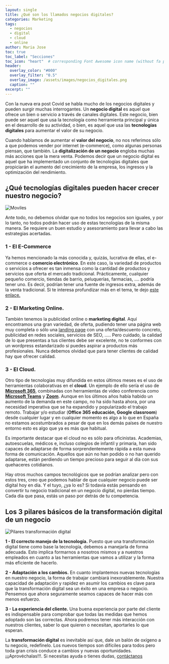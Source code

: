 ```yaml
---
layout: single
title: ¿Qué son los llamados negocios digitales?
categories: Marketing
tags:
  - negocios
  - digital
  - cloud
  - online
author: Maria Jose
toc: true
toc_label: "Secciones"
toc_icon: "heart"  # corresponding Font Awesome icon name (without fa prefix)
header:
  overlay_color: "#000"
  overlay_filter: "0.5"
  overlay_image: /assets/images/negocios_digitales.png
  caption: ""
excerpt: ""
---
```


Con la nueva era post Covid se habla mucho de los negocios digitales y pueden surgir muchas interrogantes. Un **negocio digital** es aquel que ofrece un bien o servicio a través de canales digitales. Este negocio, bien puede ser aquel que usa la tecnología como herramienta principal y única en el desarrollo de su actividad, o bien, es aquel que usa las **tecnologías digitales** para aumentar el valor de su negocio.

Cuando hablamos de aumentar el **valor del negocio**, no nos referimos sólo a que podemos vender por internet (e-commerce), como algunas personas piensan, que también. La **digitalización de un negocio** engloba muchas más acciones que la mera venta. Podemos decir que un negocio digital es aquel que ha implementado un conjunto de tecnologías digitales que propiciarán el aumento del crecimiento de la empresa, los ingresos  y la optimización del rendimiento.

## ¿Qué tecnologías digitales pueden hacer crecer nuestro negocio?

![Moviles](/blog/assets/images/disposotivos-moviles.png)

Ante todo, no debemos olvidar que no todos los negocios son iguales, y por lo tanto, no todos podrán hacer uso de estas tecnologías de la misma manera. Se requiere un buen estudio y asesoramiento para llevar a cabo las estrategias acertadas.

### 1 - El E-Commerce

Ya hemos mencionado la más conocida y, quizás, lucrativa de ellas, el e-commerce o **comercio electrónico**. En este caso, la variedad de productos o servicios a ofrecer es tan inmensa como la cantidad de productos y servicios que oferta el mercado tradicional. Prácticamente, cualquier pequeño comercio, tiendas de barrio, peluquerías, farmacias, …. podría tener uno. Es decir, podrían tener una fuente de ingresos extra, además de la venta tradicional. Si te interesa profundizar más en el tema, te dejo [este enlace.](https://ingeheris.github.io/blog/marketing/comercio-local-vs-comercio-electronico/)

### 2 - El Marketing Online.

También tenemos la publicidad online o **marketing digital**. Aquí encontramos una gran variedad, de oferta, pudiendo tener una página web muy completa o sólo una [landing page](http://ingeheris.com/qr4chiringuito/)  con una oferta/descuento concreto, publicidad en redes sociales, servicios de SEO, ….. Pero cuidado, la calidad de lo que presentas a tus clientes debe ser excelente, no te conformes con un wordpress estandarizado si puedes aspirar a productos más profesionales. Nunca debemos olvidad que para tener clientes de calidad hay que ofrecer calidad.

### 3 - El Cloud.

Otro tipo de tecnologías muy difundida en estos últimos meses es el uso de herramientas colaborativas en el **cloud**. Un ejemplo de ello sería el uso de [**Microsoft 365**](https://www.microsoft.com/es-es/microsoft-365/business), combinadas con herramientas de video conferencia como [**Microsoft Teams**](https://www.microsoft.com/es-es/microsoft-365/microsoft-teams/group-chat-software) y [**Zoom**](https://zoom.us/). Aunque en los últimos años había habido un aumento de la demanda en este campo, no ha sido hasta ahora, por una necesidad imperativa que se ha expandido y popularizado el trabajo remoto. Trabajar y/o estudiar (**Office 365 educación, Google classroom**) desde cualquier lugar y en cualquier momento es algo a lo que en España no estamos acostumbrados a pesar de que en los demás países de nuestro entorno esto es algo que ya es más que habitual. 

Es importante destacar que el cloud no es sólo para oficinistas. Academias, autoescuelas, médicos e, incluso colegios de infantil y primaria, han sido capaces de adaptarse de forma sorprendentemente rápida a esta nueva forma de comunicación. Aquellos que aún no han podido o no han querido adaptarse, están perdiendo un tiempo precioso para seguir al día con sus quehaceres cotidianos.

Hay otros muchos campos tecnológicos que se podrían analizar pero con estos tres, creo que podemos hablar de que cualquier negocio puede ser digital hoy en día. Y el tuyo, ¿ya lo es? Si todavía estás pensando en convertir tu negocio tradicional en un  negocio digital, no pierdas tiempo. Cada día que pasa, estás un paso por detrás de tu competencia.

## Los 3 pilares básicos de la transformación digital de un negocio

![Pilares transformación digital](/blog/assets/images/TRANSFORMACION_DIGITAL.png)

**1 - El correcto manejo de la tecnología.** Puesto que una transformación digital tiene como base la tecnología, debemos a manejarla de forma adecuada. Esto implica formarnos a nosotros mismos y a nuestros empleados en cuanto a las herramientas que vamos a utilizar y la forma más eficiente de hacerlo.

**2 - Adaptación a los cambios.** En cuanto implantemos nuevas tecnologías en nuestro negocio, la forma de trabajar cambiará inexorablemente. Nuestra capacidad de adaptación y rapidez en asumir los cambios es clave para que la transformación digital sea un éxito en una empresa o negocio. Pensemos que ahora seguramente seamos capaces de hacer más con menos esfuerzo.

**3 - La experiencia del cliente.** Una buena experiencia por parte del cliente es indispensable para comprobar que todas las medidas que hemos adoptado son las correctas. Ahora podremos tener más interacción con nuestros clientes, saber lo que quieren o necesitan, aportarles lo que esperan.

La **transformación digital** es inevitable así que, dale un balón de oxígeno a tu negocio, redefínelo. Los nuevos tiempos son difíciles para todos pero toda gran crisis conduce a cambios y nuevas oportunidades. ¡¡¡Aprovéchalas!!!. Si necesitas ayuda o tienes dudas, [contáctanos](http://ingeheris.com/)